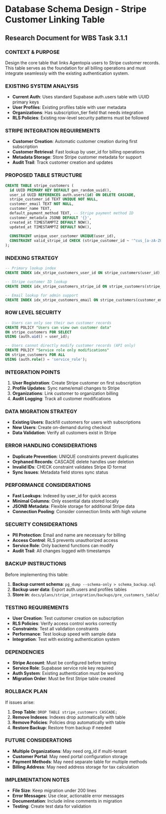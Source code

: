 # Database Schema Design - Stripe Customer Linking Table
## Research Document for WBS Task 3.1.1

### **CONTEXT & PURPOSE**
Design the core table that links Agentopia users to Stripe customer records. This table serves as the foundation for all billing operations and must integrate seamlessly with the existing authentication system.

### **EXISTING SYSTEM ANALYSIS**
- **Current Auth**: Uses standard Supabase auth.users table with UUID primary keys
- **User Profiles**: Existing profiles table with user metadata
- **Organizations**: Has subscription_tier field that needs integration
- **RLS Policies**: Existing row-level security patterns must be followed

### **STRIPE INTEGRATION REQUIREMENTS**
- **Customer Creation**: Automatic customer creation during first subscription
- **Customer Retrieval**: Fast lookup by user_id for billing operations
- **Metadata Storage**: Store Stripe customer metadata for support
- **Audit Trail**: Track customer creation and updates

### **PROPOSED TABLE STRUCTURE**
```sql
CREATE TABLE stripe_customers (
  id UUID PRIMARY KEY DEFAULT gen_random_uuid(),
  user_id UUID REFERENCES auth.users(id) ON DELETE CASCADE,
  stripe_customer_id TEXT UNIQUE NOT NULL,
  customer_email TEXT NOT NULL,
  customer_name TEXT,
  default_payment_method TEXT, -- Stripe payment method ID
  customer_metadata JSONB DEFAULT '{}',
  created_at TIMESTAMPTZ DEFAULT NOW(),
  updated_at TIMESTAMPTZ DEFAULT NOW(),
  
  CONSTRAINT unique_user_customer UNIQUE(user_id),
  CONSTRAINT valid_stripe_id CHECK (stripe_customer_id ~ '^cus_[a-zA-Z0-9]+$')
);
```

### **INDEXING STRATEGY**
```sql
-- Primary lookup index
CREATE INDEX idx_stripe_customers_user_id ON stripe_customers(user_id);

-- Stripe customer ID lookup
CREATE INDEX idx_stripe_customers_stripe_id ON stripe_customers(stripe_customer_id);

-- Email lookup for admin support
CREATE INDEX idx_stripe_customers_email ON stripe_customers(customer_email);
```

### **ROW LEVEL SECURITY**
```sql
-- Users can only see their own customer records
CREATE POLICY "Users can view own customer data" 
ON stripe_customers FOR SELECT 
USING (auth.uid() = user_id);

-- Users cannot directly modify customer records (API only)
CREATE POLICY "Service role only modifications" 
ON stripe_customers FOR ALL 
USING (auth.role() = 'service_role');
```

### **INTEGRATION POINTS**
1. **User Registration**: Create Stripe customer on first subscription
2. **Profile Updates**: Sync name/email changes to Stripe
3. **Organizations**: Link customer to organization billing
4. **Audit Logging**: Track all customer modifications

### **DATA MIGRATION STRATEGY**
- **Existing Users**: Backfill customers for users with subscriptions
- **New Users**: Create on-demand during checkout
- **Data Validation**: Verify all customers exist in Stripe

### **ERROR HANDLING CONSIDERATIONS**
- **Duplicate Prevention**: UNIQUE constraints prevent duplicates
- **Orphaned Records**: CASCADE delete handles user deletion
- **Invalid IDs**: CHECK constraint validates Stripe ID format
- **Sync Issues**: Metadata field stores sync status

### **PERFORMANCE CONSIDERATIONS**
- **Fast Lookups**: Indexed by user_id for quick access
- **Minimal Columns**: Only essential data stored locally
- **JSONB Metadata**: Flexible storage for additional Stripe data
- **Connection Pooling**: Consider connection limits with high volume

### **SECURITY CONSIDERATIONS**
- **PII Protection**: Email and name are necessary for billing
- **Access Control**: RLS prevents unauthorized access
- **Service Role**: Only backend functions can modify
- **Audit Trail**: All changes logged with timestamps

### **BACKUP INSTRUCTIONS**
Before implementing this table:
1. **Backup current schema**: `pg_dump --schema-only > schema_backup.sql`
2. **Backup user data**: Export auth.users and profiles tables
3. **Store in**: `docs/plans/stripe_integration/backups/pre_customers_table/`

### **TESTING REQUIREMENTS**
- **User Creation**: Test customer creation on subscription
- **RLS Policies**: Verify access control works correctly
- **Constraints**: Test all validation constraints
- **Performance**: Test lookup speed with sample data
- **Integration**: Test with existing authentication system

### **DEPENDENCIES**
- **Stripe Account**: Must be configured before testing
- **Service Role**: Supabase service role key required
- **Auth System**: Existing authentication must be working
- **Migration Order**: Must be first Stripe table created

### **ROLLBACK PLAN**
If issues arise:
1. **Drop Table**: `DROP TABLE stripe_customers CASCADE;`
2. **Remove Indexes**: Indexes drop automatically with table
3. **Remove Policies**: Policies drop automatically with table
4. **Restore Backup**: Restore from backup if needed

### **FUTURE CONSIDERATIONS**
- **Multiple Organizations**: May need org_id if multi-tenant
- **Customer Portal**: May need portal configuration storage
- **Payment Methods**: May need separate table for multiple methods
- **Billing Address**: May need address storage for tax calculation

### **IMPLEMENTATION NOTES**
- **File Size**: Keep migration under 200 lines
- **Error Messages**: Use clear, actionable error messages
- **Documentation**: Include inline comments in migration
- **Testing**: Create test data for validation
